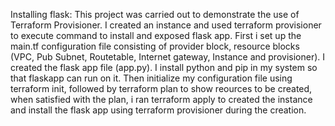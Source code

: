 Installing flask: 
This project was carried out to demonstrate the use of Terraform Provisioner. I created an instance and used terraform provisioner to execute command to install and exposed flask app.
First i set up the main.tf configuration file consisting of provider block, resource blocks (VPC, Pub Subnet, Routetable, Internet gateway, Instance and provisioner).
I created the flask app file (app.py). 
I install python and pip in my system so that flaskapp can run on it.
Then initialize my configuration file using terraform init, followed by terraform plan to show reources to be created, when satisfied with the plan, i ran terraform apply to created the instance and install the flask app using terraform provisioner during the creation.
